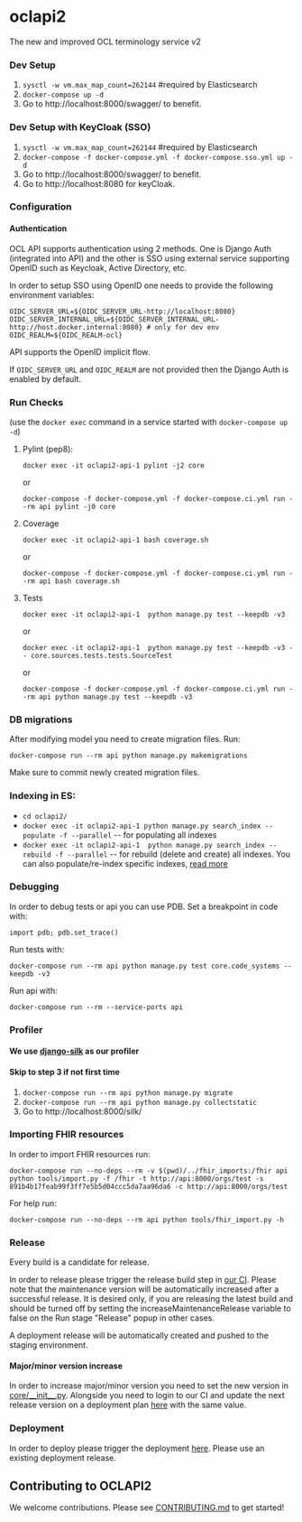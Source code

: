 # oclapi2
The new and improved OCL terminology service v2


### Dev Setup
1. `sysctl -w vm.max_map_count=262144` #required by Elasticsearch
2. `docker-compose up -d`
3. Go to http://localhost:8000/swagger/ to benefit.


### Dev Setup with KeyCloak (SSO)
1. `sysctl -w vm.max_map_count=262144` #required by Elasticsearch
2. `docker-compose -f docker-compose.yml -f docker-compose.sso.yml up -d`
3. Go to http://localhost:8000/swagger/ to benefit.
4. Go to http://localhost:8080 for keyCloak.

### Configuration
#### Authentication
OCL API supports authentication using 2 methods. One is Django Auth (integrated into API) and the other is SSO using external service supporting OpenID such as Keycloak, Active Directory, etc.

In order to setup SSO using OpenID one needs to provide the following environment variables:
```
OIDC_SERVER_URL=${OIDC_SERVER_URL-http://localhost:8080}
OIDC_SERVER_INTERNAL_URL=${OIDC_SERVER_INTERNAL_URL-http://host.docker.internal:8080} # only for dev env
OIDC_REALM=${OIDC_REALM-ocl}
```
API supports the OpenID implicit flow.

If `OIDC_SERVER_URL` and `OIDC_REALM` are not provided then the Django Auth is enabled by default.

### Run Checks
(use the `docker exec` command in a service started with `docker-compose up -d`)
1. Pylint (pep8):
   
   `docker exec -it oclapi2-api-1 pylint -j2 core` 

    or

   `docker-compose -f docker-compose.yml -f docker-compose.ci.yml run --rm api pylint -j0 core`
2. Coverage

   `docker exec -it oclapi2-api-1 bash coverage.sh`

   or

   `docker-compose -f docker-compose.yml -f docker-compose.ci.yml run --rm api bash coverage.sh`
3. Tests

    `docker exec -it oclapi2-api-1  python manage.py test --keepdb -v3` 

    or

    `docker exec -it oclapi2-api-1  python manage.py test --keepdb -v3 -- core.sources.tests.tests.SourceTest` 

    or

    `docker-compose -f docker-compose.yml -f docker-compose.ci.yml run --rm api python manage.py test --keepdb -v3`

### DB migrations
After modifying model you need to create migration files. Run:

`docker-compose run --rm api python manage.py makemigrations`

Make sure to commit newly created migration files.

### Indexing in ES:
- `cd oclapi2/`
- `docker exec -it oclapi2-api-1 python manage.py search_index --populate -f --parallel` -- for populating all indexes
- `docker exec -it oclapi2-api-1  python manage.py search_index --rebuild -f --parallel` -- for rebuild (delete and create) all indexes.
You can also populate/re-index specific indexes, [read more](https://django-elasticsearch-dsl.readthedocs.io/en/latest/management.html)


### Debugging

In order to debug tests or api you can use PDB. Set a breakpoint in code with:

`import pdb; pdb.set_trace()`

Run tests with:

`docker-compose run --rm api python manage.py test core.code_systems --keepdb -v3`

Run api with:

`docker-compose run --rm --service-ports api`

### Profiler
#### We use [django-silk](https://github.com/jazzband/django-silk) as our profiler #####
#### Skip to step 3 if not first time
1. `docker-compose run --rm api python manage.py migrate`
2. `docker-compose run --rm api python manage.py collectstatic`
3. Go to http://localhost:8000/silk/

### Importing FHIR resources

In order to import FHIR resources run:

`docker-compose run --no-deps --rm -v $(pwd)/../fhir_imports:/fhir api python tools/import.py -f /fhir -t http://api:8000/orgs/test -s 891b4b17feab99f3ff7e5b5d04ccc5da7aa96da6 -c http://api:8000/orgs/test`

For help run:

`docker-compose run --no-deps --rm api python tools/fhir_import.py -h`

### Release

Every build is a candidate for release.

In order to release please trigger the release build step in [our CI](https://ci.openmrs.org/browse/OCL-OCLAPI2/latest). Please note
that the maintenance version will be automatically increased after a successful release. It is desired only, if you are releasing the latest build and
should be turned off by setting the increaseMaintenanceRelease variable to false on the Run stage "Release" popup in other cases.

A deployment release will be automatically created and pushed to the staging environment.

#### Major/minor version increase

In order to increase major/minor version you need to set the new version in [core/\_\_init\_\_.py](core/__init__.py). Alongside you need to login to our CI and update the next release version on a deployment plan [here](https://ci.openmrs.org/deploy/config/configureDeploymentProjectVersioning.action?id=205619201) with the same value.

### Deployment

In order to deploy please trigger the deployment [here](https://ci.openmrs.org/deploy/viewDeploymentProjectEnvironments.action?id=205619201).
Please use an existing deployment release.


## Contributing to OCLAPI2
We welcome contributions. Please see [CONTRIBUTING.md](CONTRIBUTING.md) to get started!
